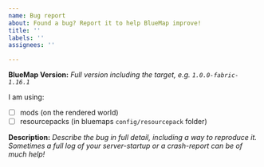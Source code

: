 ```yaml
---
name: Bug report
about: Found a bug? Report it to help BlueMap improve!
title: ''
labels: ''
assignees: ''

---
```


**BlueMap Version:**
*Full version including the target, e.g. `1.0.0-fabric-1.16.1`*

I am using:
- [ ] mods (on the rendered world)
- [ ] resourcepacks (in bluemaps `config/resourcepack` folder)

**Description:**
*Describe the bug in full detail, including a way to reproduce it.
Sometimes a full log of your server-startup or a crash-report can be of much help!*
